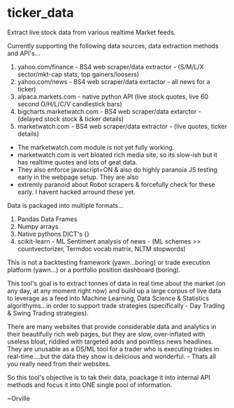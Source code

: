 # ticker_data
Extract live stock data from various realtime Market feeds.

Currently supporting the following data sources, data extraction methods and API's...
  1. yahoo.com/finance  - BS4 web scraper/data extractor - (S/M/L/X sector/mkt-cap stats, top gainers/loosers)
  2. yahoo.com/news - BS4 web scraper/data exrtactor - all news for a ticker)
  2. alpaca.markets.com - native python API (live stock quotes, live 60 second O/H/L/C/V candlestick bars)
  3. bigcharts.marketwatch.com  - BS4 web scraper/data extarctor - (delayed stock stock & ticker details)
  4. marketwatch.com - BS4 web scraper/data extractor - (live quotes, ticker details)
  * The marketwatch.com module is not yet fully working.
  * marketwatch.com is vert bloated rich media site, so its slow-ish but it has realtime quotes and lots of geat data.
  * They also enforce javascript=ON & also do highly paranoia JS testing early in the webpage setup. They are also
  * extremly paranoid about Robot scrapers & forcefully check for these early. I havent hacked arround these yet.

Data is packaged into multiple formats...
1. Pandas Data Frames
2. Numpy arrays
3. Native pythons DICT's {}
4. scikit-learn - ML Sentiment analysis of news - (ML schemes >> countvectorizer, Termdoc vocab matrix, NLTM stopwords)

This is not a backtesting framework (yawn...boring) or trade execution platform (yawn...) or a portfolio position dashboard (boring).

This tool's goal is to extract tonnes of data in real time about the market (on any day, at any moment right now) and build up a
large corpus of live data to leverage as a feed into Machine Learning, Data Science & Statistics algorithyms...in order to support
trade strategies (specifically - Day Trading & Swing Trading strategies).

There are many websites that provide considerable data and analytics in their beautifully rich web pages, but they are slow, 
over-inflated with useless bloat, riddled with targeted adds and pointless news headlines. They are unusable as a DS/ML tool for a
trader who is executing trades in real-time....but the data they show is delicious and wonderful. - Thats all you really need from
their websites.

So this tool's objective is to tak their data, poackage it into internal API methods and focus it into ONE single pool of information.


~Orville
